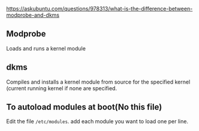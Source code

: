 https://askubuntu.com/questions/978313/what-is-the-difference-between-modprobe-and-dkms

## Modprobe
Loads and runs a kernel module

## dkms
Compiles and installs a kernel module from source for the specified kernel (current running kernel if none are specified.

## To autoload modules at boot(No this file)
Edit the file `/etc/modules`. add each module you want to load one per line.
